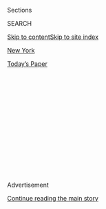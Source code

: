 <div id="app">

<div>

<div>

<div>

<div class="NYTAppHideMasthead css-1q2w90k e1suatyy0">

<div class="section css-ui9rw0 e1suatyy2">

<div class="css-eph4ug er09x8g0">

<div class="css-6n7j50">

</div>

<span class="css-1dv1kvn">Sections</span>

<div class="css-10488qs">

<span class="css-1dv1kvn">SEARCH</span>

</div>

[Skip to content](#site-content)[Skip to site index](#site-index)

</div>

<div id="masthead-section-label" class="css-1wr3we4 eaxe0e00">

[New
York](https://www.nytimes3xbfgragh.onion/section/nyregion)

</div>

<div class="css-10698na e1huz5gh0">

</div>

</div>

<div id="masthead-bar-one" class="section hasLinks css-15hmgas e1csuq9d3">

<div class="css-uqyvli e1csuq9d0">

</div>

<div class="css-1uqjmks e1csuq9d1">

</div>

<div class="css-9e9ivx">

[](https://myaccount.nytimes3xbfgragh.onion/auth/login?response_type=cookie&client_id=vi)

</div>

<div class="css-1bvtpon e1csuq9d2">

[Today’s
Paper](https://www.nytimes3xbfgragh.onion/section/todayspaper)

</div>

</div>

</div>

</div>

<div data-aria-hidden="false">

<div id="site-content" data-role="main">

<div>

<div class="css-1aor85t" style="opacity:0.000000001;z-index:-1;visibility:hidden">

<div class="css-1hqnpie">

<div class="css-epjblv">

<span class="css-17xtcya">[New
York](/section/nyregion)</span><span class="css-x15j1o">|</span><span class="css-fwqvlz">Silicon
Valley’s Newest Rival: The Banks of the
Hudson</span>

</div>

<div class="css-k008qs">

<div class="css-1iwv8en">

<span class="css-18z7m18"></span>

<div>

</div>

</div>

<span class="css-1n6z4y">https://nyti.ms/37G33Vt</span>

<div class="css-1705lsu">

<div class="css-4xjgmj">

<div class="css-4skfbu" data-role="toolbar" data-aria-label="Social Media Share buttons, Save button, and Comments Panel with current comment count" data-testid="share-tools">

  - 
  - 
  - 
  - 
    
    <div class="css-6n7j50">
    
    </div>

  - 
  - 

</div>

</div>

</div>

</div>

</div>

</div>

<div id="NYT_TOP_BANNER_REGION" class="css-13pd83m">

</div>

<div id="top-wrapper" class="css-1sy8kpn">

<div id="top-slug" class="css-l9onyx">

Advertisement

</div>

[Continue reading the main
story](#after-top)

<div class="ad top-wrapper" style="text-align:center;height:100%;display:block;min-height:250px">

<div id="top" class="place-ad" data-position="top" data-size-key="top">

</div>

</div>

<div id="after-top">

</div>

</div>

<div>

<div id="sponsor-wrapper" class="css-1hyfx7x">

<div id="sponsor-slug" class="css-19vbshk">

Supported by

</div>

[Continue reading the main
story](#after-sponsor)

<div id="sponsor" class="ad sponsor-wrapper" style="text-align:center;height:100%;display:block">

</div>

<div id="after-sponsor">

</div>

</div>

<div class="css-186x18t">

</div>

<div class="css-1vkm6nb ehdk2mb0">

# Silicon Valley’s Newest Rival: The Banks of the Hudson

</div>

Amazon, Apple, Facebook and Google will soon have 20,000 workers in New
York City, many in offices on the West Side.

<div class="css-79elbk" data-testid="photoviewer-wrapper">

<div class="css-z3e15g" data-testid="photoviewer-wrapper-hidden">

</div>

<div class="css-1a48zt4 ehw59r15" data-testid="photoviewer-children">

![<span class="css-16f3y1r e13ogyst0" data-aria-hidden="true">A swath of
the West Side of Manhattan, including the Hudson Yards development, is
becoming a tech corridor for West Coast tech giants, like Facebook,
Google and
Amazon.</span><span class="css-cnj6d5 e1z0qqy90" itemprop="copyrightHolder"><span class="css-1ly73wi e1tej78p0">Credit...</span><span><span>Spencer
Platt/Getty
Images</span></span></span>](https://static01.graylady3jvrrxbe.onion/images/2019/12/11/nyregion/nytech01/nytech01-articleLarge.jpg?quality=75&auto=webp&disable=upscale)

</div>

</div>

<div class="css-18e8msd">

<div class="css-vp77d3 epjyd6m0">

<div class="css-hus3qt ey68jwv0" data-aria-hidden="true">

[![Matthew
Haag](https://static01.graylady3jvrrxbe.onion/images/2018/06/14/multimedia/author-matthew-haag/author-matthew-haag-thumbLarge.jpg
"Matthew Haag")](https://www.nytimes3xbfgragh.onion/by/matthew-haag)

</div>

<div class="css-1baulvz">

By [<span class="css-1baulvz last-byline" itemprop="name">Matthew
Haag</span>](https://www.nytimes3xbfgragh.onion/by/matthew-haag)

</div>

</div>

  - 
    
    <div class="css-ld3wwf e16638kd2">
    
    Published Jan. 5, 2020Updated Jan. 8,
    2020
    
    </div>

  - 
    
    <div class="css-4xjgmj">
    
    <div class="css-pvvomx" data-role="toolbar" data-aria-label="Social Media Share buttons, Save button, and Comments Panel with current comment count" data-testid="share-tools">
    
      - 
      - 
      - 
      - 
        
        <div class="css-6n7j50">
        
        </div>
    
      - 
      - 
    
    </div>
    
    </div>

</div>

</div>

<div class="section meteredContent css-1r7ky0e" name="articleBody" itemprop="articleBody">

<div>

</div>

<div class="css-1fanzo5 StoryBodyCompanionColumn">

<div class="css-53u6y8">

When Facebook was searching for another New York office, one big enough
to fit as many as 6,000 workers, more than double the number it
currently employs in the city, it had one major demand: It needed the
space urgently.

So after the company settled on Hudson Yards, the vast mini-city taking
shape on Manhattan’s Far West Side, existing tenants were told to move
and a small army of construction workers quickly began to revamp the
building even before a lease had been signed.

Facebook’s push to accommodate its booming operations is part of a rush
by the West Coast technology giants to expand in New York City. The
rapid growth is turning a broad swath of Manhattan into one of the
world’s most vibrant tech corridors.

Four companies — Amazon, Apple, Facebook and Google — already have big
offices along the Hudson River, from Midtown to Lower Manhattan, or have
been hunting for new ones in recent months, often competing with one
another for the same space.

</div>

</div>

<div class="css-1fanzo5 StoryBodyCompanionColumn">

<div class="css-53u6y8">

In all, the companies are expected to have roughly 20,000 workers in New
York by 2022.

Cities across the United States and around the world have long vied to
establish themselves as worthy rivals to Silicon Valley. New York City
is certainly not anywhere close to overtaking the Bay Area as the
nation’s tech leader, but it is increasingly competing for tech
companies and talent.

New York’s rise as a tech hub comes as industries that have long
dominated the city’s economic landscape are transformed by technology,
and are themselves increasingly reliant on software engineers and other
highly skilled workers.

The growth in New York is occurring largely without major economic
incentives from the city and state governments. Officials are mindful of
the outcry last year over at least $3 billion in public subsidies that
Amazon was offered to build a corporate campus in Queens.

The retail behemoth, stung by the backlash, [canceled its plans abruptly
in
February](https://www.nytimes3xbfgragh.onion/2019/02/14/nyregion/amazon-hq2-queens.html).
It is continuing to add jobs in the city, although at a slower pace.

Still, [Amazon’s announcement last month that it would lease space in
Midtown](https://www.nytimes3xbfgragh.onion/2019/12/06/nyregion/amazon-hudson-yards.html)
for 1,500 workers renewed a debate over whether incentives should be
used to woo huge tech companies to New York.

</div>

</div>

<div class="css-1fanzo5 StoryBodyCompanionColumn">

<div class="css-53u6y8">

Opponents of the earlier deal, including Representative Alexandria
Ocasio-Cortez, Democrat of Queens, said Amazon’s decision to expand in
Manhattan showed that New York was so attractive that tax breaks were
unnecessary.

Others responded that the Hudson Yards space the company was leasing
paled next to the campus proposed for Long Island City, Queens, and to
the 25,000 people Amazon had pledged to employ there.

Tech companies are choosing New York to tap into its deep and skilled
talent pool and to attract employees who prefer the city’s diverse
economy over technology-dominated hubs on the West Coast. New York is
also closer to Europe, an important market.

“For a long time, if you lived in the broader tech sector, there was
inertia that brought you to Silicon Valley,” said Julie Samuels,
executive director of Tech: NYC, a nonprofit industry group. “So many
people wanted to live here and move here, but felt the jobs weren’t
here. Now the jobs are here.”

Google has grown so quickly and is so squeezed for space that it is
temporarily leasing two buildings until a much larger development in
Manhattan near the Holland Tunnel, St. John’s Terminal, is ready in
2022.

The big tech firms started in New York with small outposts. Google’s
first New York employee, a sales worker, arrived in 2000, and worked out
of a Starbucks in Manhattan. It was the company’s first office outside
California.

Tech industry offices were once mostly filled with sales and marketing
employees who needed to be closer to their customers and to industries
like fashion, finance, media and real estate that power the city’s
economy.

</div>

</div>

<div class="css-1fanzo5 StoryBodyCompanionColumn">

<div class="css-53u6y8">

Over the past five years, though, the makeup of the companies’ combined
New York work force has come to resemble the West Coast version: a mix
of engineers and others involved in software
development.

</div>

</div>

<div id="nytech-annotated-map" class="section interactive-content interactive-size-scoop css-174j8de" data-id="100000006891514">

## The New Tech Corridor

Four big technology companies will have a combined 20,000 workers in the
city by 2022, mostly concentrated along Manhattan's West Side.
<span id="map-note">Squares on the map show where Facebook, Google and
Amazon have leased space, or are planning
to.</span>

<div class="css-17ih8de interactive-body" data-sourceid="100000006891514">

<div id="ny_tech_locations_420398">

</div>

</div>

The New York Times

</div>

<div class="css-1fanzo5 StoryBodyCompanionColumn">

<div class="css-53u6y8">

At Google’s New York office, highly skilled workers now outnumber their
colleagues in sales and marketing. Of the [nearly 800 job openings that
Amazon
has](https://www.amazon.jobs/en/search?offset=0&result_limit=10&sort=relevant&job_type=Full-Time&cities%5B%5D=New%20York%2C%20New%20York%2C%20USA&distanceType=Mi&radius=24km&latitude=40.71455&longitude=-74.00714&loc_group_id=&loc_query=New%20York%2C%20New%20York%2C%20United%20States&base_query=&city=New%20York&country=USA&region=New%20York&county=New%20York&query_options=&)
in the city, more than half are for developers, engineers and data
scientists.

“Every line of business and every platform is represented quite
healthfully,” said William Floyd, Google’s head of external affairs in
New York, the company’s largest office except for its Mountain View,
Calif., headquarters. “Not everyone wants to be in California.’’

Oren Michels, a tech adviser and investor who sold Mashery, a company
based in San Francisco, to Intel in 2013, said that New York City had
become a refuge for tech workers who did not want to be surrounded
solely by those working in the same industry.

“You have younger engineers and those sorts of people who frankly want
to live in New York City because it’s a more interesting and fun place
to live,” he said. “San Francisco is turning into a company town and the
company is tech, both professionally and personally.”

Mr. Michels said that his family had bought a home in Manhattan in 2014
with a plan to split their time between San Francisco and New York. They
soon decided to live full time in New York, where Mr. Michels is on the
boards of four tech firms.

</div>

</div>

<div class="css-1fanzo5 StoryBodyCompanionColumn">

<div class="css-53u6y8">

The number of tech jobs in New York City has surged 80 percent in the
past decade, to 142,600, from 79,400 in 2009, [according to the New York
State Comptroller’s
office](https://www.osc.state.ny.us/osdc/rpt1-2020.pdf). (The business
services industry, which includes accountants and lawyers and is the
largest private sector, employed 762,000 people in 2018, according to
the comptroller’s office.)

Since 2016, the number of job openings in the city’s tech sector has
jumped 38 percent, an analysis for The Times by [the jobs website
Glassdoor](http://www.glassdoor.com/) found. In November, New York had
the third-highest number of tech openings among United States cities,
26,843, behind just San Francisco and Seattle.

</div>

</div>

<div class="css-79elbk" data-testid="photoviewer-wrapper">

<div class="css-z3e15g" data-testid="photoviewer-wrapper-hidden">

</div>

<div class="css-1a48zt4 ehw59r15" data-testid="photoviewer-children">

![<span class="css-16f3y1r e13ogyst0" data-aria-hidden="true">Google has
come a long way since 2000, when its lone New York employee worked out
of a
Starbucks.</span><span class="css-cnj6d5 e1z0qqy90" itemprop="copyrightHolder"><span class="css-1ly73wi e1tej78p0">Credit...</span><span>Brendan
McDermid/Reuters</span></span>](https://static01.graylady3jvrrxbe.onion/images/2020/01/05/nyregion/05nytech02/merlin_164749131_348982af-167f-45e0-8e30-3ed2a3c9b423-articleLarge.jpg?quality=75&auto=webp&disable=upscale)

</div>

</div>

<div class="css-1fanzo5 StoryBodyCompanionColumn">

<div class="css-53u6y8">

It is not only the biggest tech firms that are growing in New York. From
2018 through the third quarter of 2019, investors pumped more than $27
billion into start-ups in the New York City region, the second most in
that time for any area outside San Francisco, according to the
[MoneyTree Report by PwC-CB
Insights](https://www.pwc.com/us/en/moneytree-report/assets/moneytree-report-q3-2019.pdf).
(Nearly $100 billion was invested in start-ups in the Silicon Valley
area in that period.)

Industries like finance, retail and health care provide more jobs, but
the tech sector, with an average salary of $153,000, has become one of
New York City’s main economic drivers.

That has raised concerns about whether the industry is intensifying
income inequality and making New York unaffordable for more people.

The four big tech companies “attract thousands of out-of-state employees
with advanced degrees and work experience, and drive unprecedented
influxes in luxury rentals, rent hikes, and the flipping of buildings
and private homes,” said Kiana Davis, a policy analyst at the Urban
Justice Center.

</div>

</div>

<div class="css-1fanzo5 StoryBodyCompanionColumn">

<div class="css-53u6y8">

“It should go without saying,’’ she added, “that middle-income,
low-wage, poor and unemployed residents in these cities cannot access
the luxury housing market nor the rising rents and have been driven out
of their communities as a result.”

Jonathan Miller, president of Miller Samuel, a real estate appraisal
firm, said that the residential market in Manhattan had been strong in
areas where the tech firms had grown.

“I speak to brokerage groups twice a week, and the conversation is
always peppered with questions about the tech sector,” Mr. Miller said.
“If you have 20,000 employees coming in who are high-wage earners,
that can have a pronounced impact.”

The major tech firms are expected to grow to the point that they are
among the largest private tenants in New York in the coming years,
rivaling longtime leaders like JPMorgan
Chase.

</div>

</div>

<div class="css-79elbk" data-testid="photoviewer-wrapper">

<div class="css-z3e15g" data-testid="photoviewer-wrapper-hidden">

</div>

<div class="css-1a48zt4 ehw59r15" data-testid="photoviewer-children">

<div class="css-1xdhyk6 erfvjey0">

<span class="css-1ly73wi e1tej78p0">Image</span>

<div class="css-zjzyr8">

<div data-testid="lazyimage-container" style="height:257.77777777777777px">

</div>

</div>

</div>

<span class="css-16f3y1r e13ogyst0" data-aria-hidden="true">Big
technology firms are expected to rival longtime leaders like JP Morgan
Chase as the largest private tenants in New
York.</span><span class="css-cnj6d5 e1z0qqy90" itemprop="copyrightHolder"><span class="css-1ly73wi e1tej78p0">Credit...</span><span>Amr
Alfiky for The New York Times</span></span>

</div>

</div>

<div class="css-1fanzo5 StoryBodyCompanionColumn">

<div class="css-53u6y8">

Among companies in the technology, advertising, media and information
industries, Google and Facebook are now the largest tenants, beating out
legacy companies like Condé Nast, News Corp. and Warner Media, according
to an analysis performed for The Times by the real estate company
Cushman & Wakefield.

Facebook employs 2,900 people in New York, and recently signed the lease
at Hudson Yards for 1.5 million square feet in three buildings. In
addition to providing space for 6,000 workers, the deal gives the
company an option to take over another several hundred thousand square
feet in the development.

</div>

</div>

<div class="css-1fanzo5 StoryBodyCompanionColumn">

<div class="css-53u6y8">

Facebook executives initially set their sights on a marquee building on
Madison Avenue in the Flatiron district, not far from the company’s
existing offices, according to a person familiar with Facebook’s plans.

But then Facebook executives toured Hudson Yards and were impressed with
the amenities, including shops and restaurants, and with the short walk
to major subway lines.

A deal was struck in November, but with a requirement on Facebook’s part
that about 300,000 square feet in two buildings, 30 and 55 Hudson Yards,
be ready very soon.

Workers were immediately brought in to begin preparing the space and to
move out existing tenants.

Two blocks east, Facebook is close to signing a lease for about 700,000
square feet in the [107-year-old James A. Farley
Building](https://www.nytimes3xbfgragh.onion/2017/08/17/nyregion/manhattans-farley-post-office-will-soon-be-a-grand-train-hall.html)
across from Pennsylvania Station, according to three people familiar
with the deal. The property, also known as the Farley Post Office, is
being renovated by the Related Companies and another developer, [Vornado
Realty
Trust](https://www.vno.com/office/property/the-farley-building/3313609/landing).

More than 2,500 employees could eventually work there. ([The Wall Street
Journal
reported](https://www.wsj.com/articles/facebook-in-talks-for-new-york-office-in-deal-making-company-one-of-citys-largest-11575628203?mod=article_inline)
earlier on the potential
lease.)

</div>

</div>

<div class="css-79elbk" data-testid="photoviewer-wrapper">

<div class="css-z3e15g" data-testid="photoviewer-wrapper-hidden">

</div>

<div class="css-1a48zt4 ehw59r15" data-testid="photoviewer-children">

<div class="css-1xdhyk6 erfvjey0">

<span class="css-1ly73wi e1tej78p0">Image</span>

<div class="css-zjzyr8">

<div data-testid="lazyimage-container" style="height:257.77777777777777px">

</div>

</div>

</div>

<span class="css-16f3y1r e13ogyst0" data-aria-hidden="true">Facebook
plans to put as many as 2,500 workers in the Farley Building, left,
opposite Pennsylvania
Station.</span><span class="css-cnj6d5 e1z0qqy90" itemprop="copyrightHolder"><span class="css-1ly73wi e1tej78p0">Credit...</span><span>Hiroko
Masuike/The New York Times</span></span>

</div>

</div>

<div class="css-1fanzo5 StoryBodyCompanionColumn">

<div class="css-53u6y8">

“It’s hard to predict future growth, but we believe New York is a
vibrant market with a tremendous pool of talent,” a Facebook
spokeswoman, Jamila Reeves, said. She declined to comment on the
company’s specific plans.

</div>

</div>

<div class="css-1fanzo5 StoryBodyCompanionColumn">

<div class="css-53u6y8">

Just north of the Farley building, Amazon[said
recently](https://www.nytimes3xbfgragh.onion/2019/12/06/nyregion/amazon-hudson-yards.html)
that it had signed a lease for 350,000 square feet in a building on 10th
Avenue near Hudson Yards, enough space for 1,500 employees. The social
media company LinkedIn, whose New York offices are not far away, in the
Empire State Building, recently said it would expand to four additional
floors in the landmark property.

The tech titan whose intentions in New York are probably least known is
Apple.

Executives at the company, which has had an office in the Flatiron area,
have toured buildings in that neighborhood and in the Hudson Yards area
but a deal has not yet been signed. Apple has inquired about leasing
much less space than other big tech companies, roughly 50,000 square
feet.

Apple declined to comment.

For every West Coast company with a household name that has expanded in
New York, there are many large but lesser-known firms with headquarters
in the city.

One, Datadog, which provides cloud-based software for businesses, went
public in September and is valued at $10.5 billion. The company has 480
employees in its New York offices, up from 125 three years ago.

</div>

</div>

</div>

<div>

</div>

<div>

</div>

<div>

</div>

<div>

<div id="bottom-wrapper" class="css-1ede5it">

<div id="bottom-slug" class="css-l9onyx">

Advertisement

</div>

[Continue reading the main
story](#after-bottom)

<div id="bottom" class="ad bottom-wrapper" style="text-align:center;height:100%;display:block;min-height:90px">

</div>

<div id="after-bottom">

</div>

</div>

</div>

</div>

</div>

## Site Index

<div>

</div>

## Site Information Navigation

  - [© <span>2020</span> <span>The New York Times
    Company</span>](https://help.nytimes3xbfgragh.onion/hc/en-us/articles/115014792127-Copyright-notice)

<!-- end list -->

  - [NYTCo](https://www.nytco.com/)
  - [Contact
    Us](https://help.nytimes3xbfgragh.onion/hc/en-us/articles/115015385887-Contact-Us)
  - [Work with us](https://www.nytco.com/careers/)
  - [Advertise](https://nytmediakit.com/)
  - [T Brand Studio](http://www.tbrandstudio.com/)
  - [Your Ad
    Choices](https://www.nytimes3xbfgragh.onion/privacy/cookie-policy#how-do-i-manage-trackers)
  - [Privacy](https://www.nytimes3xbfgragh.onion/privacy)
  - [Terms of
    Service](https://help.nytimes3xbfgragh.onion/hc/en-us/articles/115014893428-Terms-of-service)
  - [Terms of
    Sale](https://help.nytimes3xbfgragh.onion/hc/en-us/articles/115014893968-Terms-of-sale)
  - [Site
    Map](https://spiderbites.nytimes3xbfgragh.onion)
  - [Help](https://help.nytimes3xbfgragh.onion/hc/en-us)
  - [Subscriptions](https://www.nytimes3xbfgragh.onion/subscription?campaignId=37WXW)

</div>

</div>

</div>

</div>
